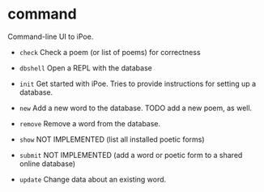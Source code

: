 command
=======

Command-line UI to iPoe.

- `check`
  Check a poem (or list of poems) for correctness

- `dbshell`
  Open a REPL with the database

- `init`
  Get started with iPoe.
  Tries to provide instructions for setting up a database.

- `new`
  Add a new word to the database.
  TODO add a new poem, as well.

- `remove`
  Remove a word from the database.

- `show`
  NOT IMPLEMENTED (list all installed poetic forms)

- `submit`
  NOT IMPLEMENTED (add a word or poetic form to a shared online database)

- `update`
  Change data about an existing word.
